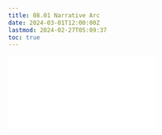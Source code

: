 ```yaml
---
title: 08.01 Narrative Arc
date: 2024-03-01T12:00:00Z
lastmod: 2024-02-27T05:09:37
toc: true
---
```


![Link to included file content](../../../../video/narrative-arc.md)
